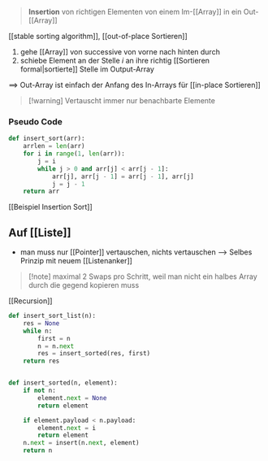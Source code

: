 > **Insertion** von richtigen Elementen von einem Im-[[Array]] in ein Out-[[Array]]

[[stable sorting algorithm]], [[out-of-place Sortieren]]

1. gehe [[Array]] von successive von vorne nach hinten durch
2. schiebe Element an der Stelle $i$ an ihre richtig [[Sortieren formal|sortierte]] Stelle im Output-Array

==> Out-Array ist einfach der Anfang des In-Arrays für [[in-place Sortieren]] 

> [!warning] Vertauscht immer nur benachbarte Elemente 


### Pseudo Code
```python
def insert_sort(arr):
	arrlen = len(arr)
	for i in range(1, len(arr)):
		j = i
		while j > 0 and arr[j] < arr[j - 1]:
			arr[j], arr[j - 1] = arr[j - 1], arr[j]
			j = j - 1
	return arr
```

[[Beispiel Insertion Sort]]

## Auf [[Liste]]
- man muss nur [[Pointer]] vertauschen, nichts vertauschen
--> Selbes Prinzip mit neuem [[Listenanker]]

> [!note] maximal 2 Swaps pro Schritt, weil man nicht ein halbes Array durch die gegend kopieren muss



[[Recursion]]

```python
def insert_sort_list(n):
	res = None
	while n:
		first = n
		n = n.next
		res = insert_sorted(res, first)
	return res


def insert_sorted(n, element):
	if not n:
		element.next = None
		return element

	if element.payload < n.payload:
		element.next = i
		return element
	n.next = insert(n.next, element)
	return n
	
```
